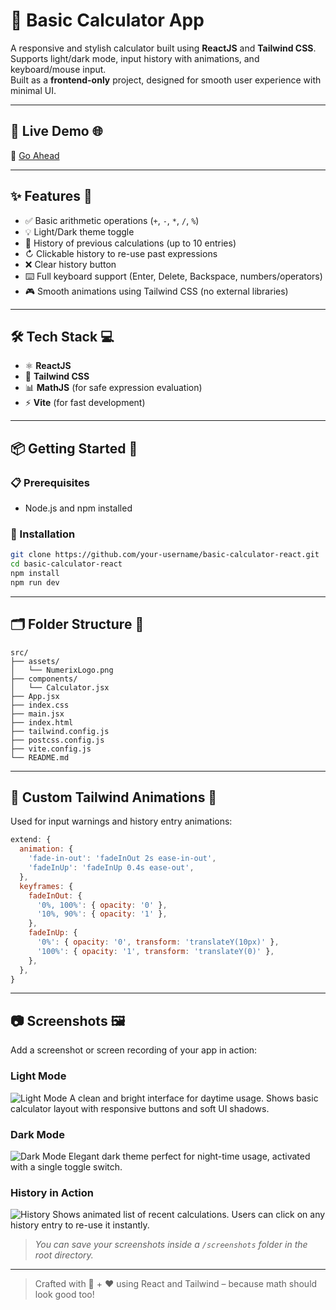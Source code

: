 # 🧼 Basic Calculator App

A responsive and stylish calculator built using **ReactJS** and **Tailwind CSS**.  
Supports light/dark mode, input history with animations, and keyboard/mouse input.  
Built as a **frontend-only** project, designed for smooth user experience with minimal UI.

---

## 🔗 Live Demo 🌐

🔗 [Go Ahead](https://pavithrj.github.io/numerix/)

---

## ✨ Features 🚀

- ✅ Basic arithmetic operations (`+`, `-`, `*`, `/`, `%`)
- 💡 Light/Dark theme toggle
- 💬 History of previous calculations (up to 10 entries)
- ↻ Clickable history to re-use past expressions
- ❌ Clear history button
- ⌨️ Full keyboard support (Enter, Delete, Backspace, numbers/operators)
- 🎮 Smooth animations using Tailwind CSS (no external libraries)

---

## 🛠️ Tech Stack 💻

- ⚛️ **ReactJS**
- 💨 **Tailwind CSS**
- 📊 **MathJS** (for safe expression evaluation)
- ⚡ **Vite** (for fast development)

---

## 📦 Getting Started 🚧

### 📋 Prerequisites

- Node.js and npm installed

### 🧩 Installation

```bash
git clone https://github.com/your-username/basic-calculator-react.git
cd basic-calculator-react
npm install
npm run dev
```

---

## 🗂️ Folder Structure 🧾

```
src/
├── assets/
│   └── NumerixLogo.png
├── components/
│   └── Calculator.jsx
├── App.jsx
├── index.css
├── main.jsx
├── index.html
├── tailwind.config.js
├── postcss.config.js
├── vite.config.js
└── README.md
```

---

## 🎨 Custom Tailwind Animations 🌈

Used for input warnings and history entry animations:

```js
extend: {
  animation: {
    'fade-in-out': 'fadeInOut 2s ease-in-out',
    'fadeInUp': 'fadeInUp 0.4s ease-out',
  },
  keyframes: {
    fadeInOut: {
      '0%, 100%': { opacity: '0' },
      '10%, 90%': { opacity: '1' },
    },
    fadeInUp: {
      '0%': { opacity: '0', transform: 'translateY(10px)' },
      '100%': { opacity: '1', transform: 'translateY(0)' },
    },
  },
}
```

---

## 📷 Screenshots 🖼️

Add a screenshot or screen recording of your app in action:

### Light Mode
![Light Mode](./screenshots/light-mode.png)
A clean and bright interface for daytime usage. Shows basic calculator layout with responsive buttons and soft UI shadows.

### Dark Mode
![Dark Mode](./screenshots/dark-mode.png)
Elegant dark theme perfect for night-time usage, activated with a single toggle switch.

### History in Action
![History](./screenshots/history-demo.gif)
Shows animated list of recent calculations. Users can click on any history entry to re-use it instantly.

> _You can save your screenshots inside a `/screenshots` folder in the root directory._

---

> Crafted with 🧠 + ❤️ using React and Tailwind – because math should look good too!

